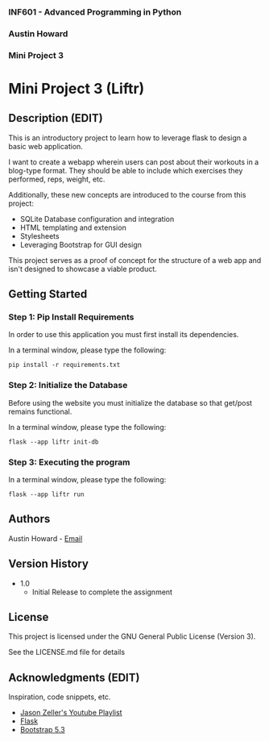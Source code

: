 ### INF601 - Advanced Programming in Python
### Austin Howard
### Mini Project 3


# Mini Project 3 (Liftr)

## Description (EDIT)

This is an introductory project to learn how to leverage flask to design a basic web application.  

I want to create a webapp wherein users can post about their workouts in a blog-type format. They should be able 
to include which exercises they performed, reps, weight, etc.

Additionally, these new concepts are introduced to the course from this project:
* SQLite Database configuration and integration
* HTML templating and extension
* Stylesheets
* Leveraging Bootstrap for GUI design

This project serves as a proof of concept for the structure of a web app and isn't designed to showcase a viable 
product.

## Getting Started

### Step 1: Pip Install Requirements

In order to use this application you must first install its dependencies.  

In a terminal window, please type the following:
```
pip install -r requirements.txt
```

### Step 2: Initialize the Database

Before using the website you must initialize the database so that get/post remains functional.  

In a terminal window, please type the following:
```
flask --app liftr init-db
```

### Step 3: Executing the program
In a terminal window, please type the following:
```
flask --app liftr run
```

## Authors 

Austin Howard - [Email](a_howard4@mail.fhsu.edu)

## Version History

* 1.0
    * Initial Release to complete the assignment

## License

This project is licensed under the GNU General Public 
License (Version 3).  

See the LICENSE.md file for details

## Acknowledgments (EDIT)

Inspiration, code snippets, etc.
* [Jason Zeller's Youtube Playlist](https://youtube.com/playlist?list=PLE5nOs3YmC2THmgcLi-ogD8KiIfCjS06V&si=Jxm455HAtPZkZZ3Q)
* [Flask](https://flask.palletsprojects.com/en/3.0.x/)
* [Bootstrap 5.3](https://getbootstrap.com/docs/5.3/getting-started/introduction/)